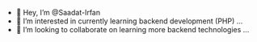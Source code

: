 - 👋 Hey, I’m @Saadat-Irfan
- 🌱 I’m interested in currently learning backend development (PHP) ...
- 💞️ I’m looking to collaborate on learning more backend technologies ...

<!---
Saadat-Irfan/Saadat-Irfan is a ✨ special ✨ repository because its `README.md` (this file) appears on your GitHub profile.
You can click the Preview link to take a look at your changes.
--->
